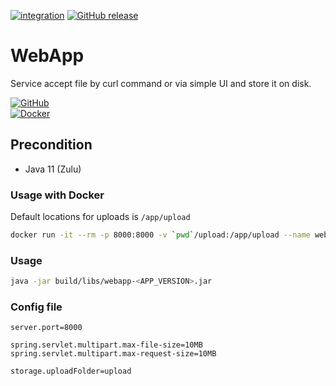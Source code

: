 [![integration](https://github.com/to4kin/webapp/actions/workflows/integration.yml/badge.svg?branch=master)](https://github.com/to4kin/webapp/actions/workflows/integration.yml)
[![GitHub release](https://img.shields.io/github/release/to4kin/webapp.svg)](https://GitHub.com/to4kin/webapp/releases/)

# WebApp

Service accept file by curl command or via simple UI and store it on disk.

[![GitHub](https://badgen.net/badge/icon/github?icon=github&label)](https://github.com/to4kin/webapp)  
[![Docker](https://badgen.net/badge/icon/docker?icon=docker&label)](https://hub.docker.com/repository/docker/to4kin/webapp)

## Precondition

* Java 11 (Zulu)

### Usage with Docker

Default locations for uploads is `/app/upload`

```bash
docker run -it --rm -p 8000:8000 -v `pwd`/upload:/app/upload --name webapp to4kin/webapp:latest
```

### Usage

```bash
java -jar build/libs/webapp-<APP_VERSION>.jar
```

### Config file

```properties
server.port=8000

spring.servlet.multipart.max-file-size=10MB
spring.servlet.multipart.max-request-size=10MB

storage.uploadFolder=upload
```
